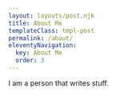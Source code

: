 ```yaml
---
layout: layouts/post.njk
title: About Me
templateClass: tmpl-post
permalink: /about/
eleventyNavigation:
  key: About Me
  order: 3
---
```


I am a person that writes stuff.
